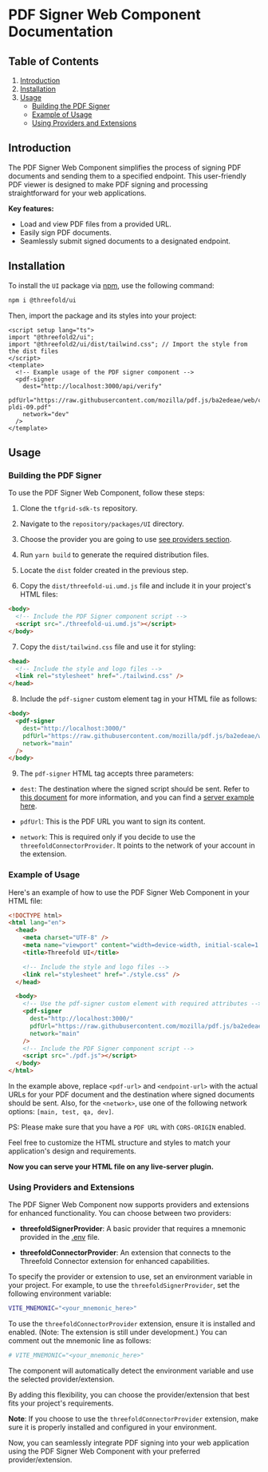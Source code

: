 # PDF Signer Web Component Documentation

## Table of Contents

1. [Introduction](#introduction)
2. [Installation](#installation)
3. [Usage](#usage)
   - [Building the PDF Signer](#building-the-pdf-signer)
   - [Example of Usage](#example-of-usage)
   - [Using Providers and Extensions](#using-providers-and-extensions)

## Introduction

The PDF Signer Web Component simplifies the process of signing PDF documents and sending them to a specified endpoint. This user-friendly PDF viewer is designed to make PDF signing and processing straightforward for your web applications.

**Key features:**

- Load and view PDF files from a provided URL.
- Easily sign PDF documents.
- Seamlessly submit signed documents to a designated endpoint.

## Installation

To install the `UI` package via [npm](https://www.npmjs.com/), use the following command:

```sh
npm i @threefold/ui
```

Then, import the package and its styles into your project:

```vue
<script setup lang="ts">
import "@threefold2/ui";
import "@threefold2/ui/dist/tailwind.css"; // Import the style from the dist files
</script>
<template>
  <!-- Example usage of the PDF signer component -->
  <pdf-signer
    dest="http://localhost:3000/api/verify"
    pdfUrl="https://raw.githubusercontent.com/mozilla/pdf.js/ba2edeae/web/compressed.tracemonkey-pldi-09.pdf"
    network="dev"
  />
</template>
```

## Usage

### Building the PDF Signer

To use the PDF Signer Web Component, follow these steps:

1. Clone the `tfgrid-sdk-ts` repository.

2. Navigate to the `repository/packages/UI` directory.

3. Choose the provider you are going to use [see providers section](#using-providers-and-extensions).

4. Run `yarn build` to generate the required distribution files.

5. Locate the `dist` folder created in the previous step.

6. Copy the `dist/threefold-ui.umd.js` file and include it in your project's HTML files:

```html
<body>
  <!-- Include the PDF Signer component script -->
  <script src="./threefold-ui.umd.js"></script>
</body>
```

7. Copy the `dist/tailwind.css` file and use it for styling:

```html
<head>
  <!-- Include the style and logo files -->
  <link rel="stylesheet" href="./tailwind.css" />
</head>
```

8. Include the `pdf-signer` custom element tag in your HTML file as follows:

```html
<body>
  <pdf-signer
    dest="http://localhost:3000/"
    pdfUrl="https://raw.githubusercontent.com/mozilla/pdf.js/ba2edeae/web/compressed.tracemonkey-pldi-09.pdf"
    network="main"
  />
</body>
```

9. The `pdf-signer` HTML tag accepts three parameters:

- `dest`: The destination where the signed script should be sent. Refer to [this document](./server_verification.md) for more information, and you can find a [server example here](../examples/server-example/).

- `pdfUrl`: This is the PDF URL you want to sign its content.

- `network`: This is required only if you decide to use the `threefoldConnectorProvider`. It points to the network of your account in the extension.

### Example of Usage

Here's an example of how to use the PDF Signer Web Component in your HTML file:

```html
<!DOCTYPE html>
<html lang="en">
  <head>
    <meta charset="UTF-8" />
    <meta name="viewport" content="width=device-width, initial-scale=1.0" />
    <title>Threefold UI</title>

    <!-- Include the style and logo files -->
    <link rel="stylesheet" href="./style.css" />
  </head>

  <body>
    <!-- Use the pdf-signer custom element with required attributes -->
    <pdf-signer
      dest="http://localhost:3000/"
      pdfUrl="https://raw.githubusercontent.com/mozilla/pdf.js/ba2edeae/web/compressed.tracemonkey-pldi-09.pdf"
      network="main"
    />
    <!-- Include the PDF Signer component script -->
    <script src="./pdf.js"></script>
  </body>
</html>
```

In the example above, replace `<pdf-url>` and `<endpoint-url>` with the actual URLs for your PDF document and the destination where signed documents should be sent. Also, for the `<network>`, use one of the following network options: `[main, test, qa, dev]`.

PS: Please make sure that you have a `PDF URL` with `CORS-ORIGIN` enabled.

Feel free to customize the HTML structure and styles to match your application's design and requirements.

**Now you can serve your HTML file on any live-server plugin.**

### Using Providers and Extensions

The PDF Signer Web Component now supports providers and extensions for enhanced functionality. You can choose between two providers:

- **threefoldSignerProvider**: A basic provider that requires a mnemonic provided in the [.env](../.env) file.

- **threefoldConnectorProvider**: An extension that connects to the Threefold Connector extension for enhanced capabilities.

To specify the provider or extension to use, set an environment variable in your project. For example, to use the `threefoldSignerProvider`, set the following environment variable:

```bash
VITE_MNEMONIC="<your_mnemonic_here>"
```

To use the `threefoldConnectorProvider` extension, ensure it is installed and enabled. (Note: The extension is still under development.) You can comment out the mnemonic line as follows:

```bash
# VITE_MNEMONIC="<your_mnemonic_here>"
```

The component will automatically detect the environment variable and use the selected provider/extension.

By adding this flexibility, you can choose the provider/extension that best fits your project's requirements.

**Note**: If you choose to use the `threefoldConnectorProvider` extension, make sure it is properly installed and configured in your environment.

Now, you can seamlessly integrate PDF signing into your web application using the PDF Signer Web Component with your preferred provider/extension.

